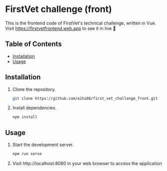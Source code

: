 # FirstVet challenge (front)

This is the frontend code of FirstVet's technical challenge, written in Vue.
Visit https://firstvetfrontend.web.app to see it in live 🚀

## Table of Contents

- [Installation](#installation)
- [Usage](#usage)


## Installation

1. Clone the repository.
   ```sh
   git clone https://github.com/oihi08/first_vet_challenge_front.git
   ```

2. Install dependencies.
   ```sh
   npm install
   ```


## Usage

1. Start the development server.
   ```sh
   npm run serve
   ```

2. Visit http://localhost:8080 in your web browser to access the application
